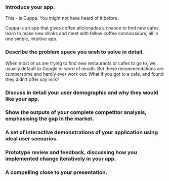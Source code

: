 ### Introduce your app.
This - is Cuppa. You might not have heard of it before.

Cuppa is an app that gives coffee aficionados a chance to find new cafes, learn to make new drinks and meet with fellow coffee connoisseurs, all in one simple, intuitive app. 

### Describe the problem space you wish to solve in detail.
When most of us are trying to find new restaurants or cafes to go to, we usually default to Google or word of mouth. But these recommendations are cumbersome and hardly ever work out. What if you got to a cafe, and found they didn't offer soy milk?

### Discuss in detail your user demographic and why they would like your app.


### Show the outputs of your complete competitor analysis, emphasising the gap in the market.


### A set of interactive demonstrations of your application using ideal user scenarios.


### Prototype review and feedback, discussing how you implemented change iteratively in your app.


### A compelling close to your presentation.

